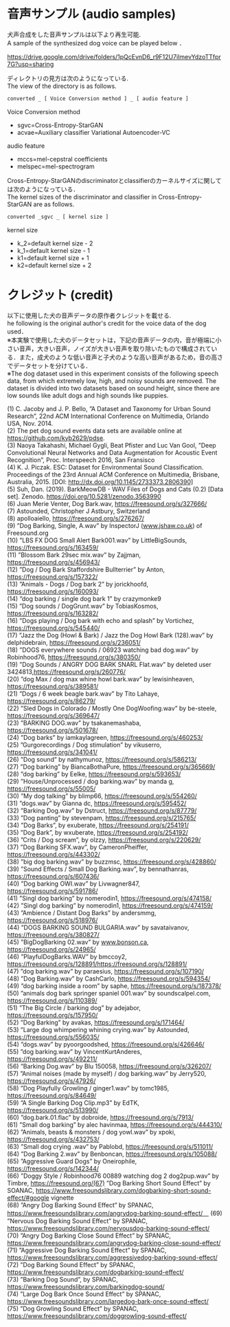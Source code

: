 # 音声サンプル (audio samples) 

犬声合成をした音声サンプルは以下より再生可能.  
A sample of the synthesized dog voice can be played below ．  

https://drive.google.com/drive/folders/1pQcEvnD6_r9F12U7iImevYdzoTTfpr7G?usp=sharing
  
  
ディレクトリの見方は次のようになっている.  
The view of the directory is as follows.    

```bash
converted _ [ Voice Conversion method ] _ [ audio feature ]  
```
Voice Conversion method  
* sgvc=Cross-Entropy-StarGAN
* acvae=Auxiliary classifier Variational Autoencoder-VC  

audio feature  
* mccs=mel-cepstral coefficients
* melspec=mel-spectrogram  

Cross-Entropy-StarGANのdiscriminatorとclassifierのカーネルサイズに関しては次のようになっている．  
The kernel sizes of the discriminator and classifier in Cross-Entropy-StarGAN are as follows.  
```bash
converted _sgvc _ [ kernel size ]  
```
kernel size  
* k_2=default kernel size - 2
* k_1=default kernel size - 1
* k1=default kernel size + 1
* k2=default kernel size + 2

# クレジット (credit)  
以下に使用した犬の音声データの原作者クレジットを載せる.  
he following is the original author's credit for the voice data of the dog used．  
※本実験で使用した犬のデータセットは，下記の音声データの内，音が極端に小さい音声，大きい音声，ノイズが大きい音声を取り除いたもので構成されている．また，成犬のような低い音声と子犬のような高い音声があるため，音の高さでデータセットを分けている．  
※The dog dataset used in this experiment consists of the following speech data, from which extremely low, high, and noisy sounds are removed. The dataset is divided into two datasets based on sound height, since there are low sounds like adult dogs and high sounds like puppies.  

(1) C. Jacoby and J. P. Bello, ”A Dataset and Taxonomy for Urban Sound Research”,
22nd ACM International Conference on Multimedia, Orlando USA, Nov. 2014.  
(2) The pet dog sound events data sets are available online at https://github.com/kyb2629/pdse.  
(3) Naoya Takahashi, Michael Gygli, Beat Pfister and Luc Van Gool, ”Deep Convolutional
Neural Networks and Data Augmentation for Acoustic Event Recognition”,
Proc. Interspeech 2016, San Fransisco  
(4) K. J. Piczak. ESC: Dataset for Environmental Sound Classification. Proceedings of
the 23rd Annual ACM Conference on Multimedia, Brisbane, Australia, 2015. [DOI:
http://dx.doi.org/10.1145/2733373.2806390]  
(5) Suh, Dan. (2019). BarkMeowDB - WAV Files of Dogs and Cats (0.2) [Data set].
Zenodo. https://doi.org/10.5281/zenodo.3563990  
(6) Juan Merie Venter, Dog Bark.wav, https://freesound.org/s/327666/  
(7) Astounded, Christopher J Astbury, Switzerland  
(8) apolloaiello, https://freesound.org/s/276267/  
(9) ”Dog Barking, Single, A.wav” by InspectorJ (www.jshaw.co.uk) of Freesound.org  
(10) ”LBS FX DOG Small Alert Bark001.wav” by LittleBigSounds, https://freesound.org/s/163459/  
(11) ”Blossom Bark 29sec mix.wav” by Zajjman, https://freesound.org/s/456943/  
(12) ”Dog / Dog Bark Staffordshire Bullterrier” by Anton, https://freesound.org/s/157322/  
(13) ”Animals - Dogs / Dog bark 2” by jorickhoofd, https://freesound.org/s/160093/  
(14) ”dog barking / single dog bark 1” by crazymonke9  
(15) ”Dog sounds / DogGrunt.wav” by TobiasKosmos, https://freesound.org/s/163282/  
(16) ”Dogs playing / Dog bark with echo and splash” by Vortichez, https://freesound.org/s/545440/  
(17) ”Jazz the Dog (Howl & Bark) / Jazz the Dog Howl Bark (128).wav” by delphidebrain,
https://freesound.org/s/236051/  
(18) ”DOGS everywhere sounds / 06923 watching bad dog.wav” by Robinhood76, https://freesound.org/s/380350/  
(19) ”Dog Sounds / ANGRY DOG BARK SNARL Flat.wav” by deleted user 3424813,https://freesound.org/s/260776/  
(20) ”dog Max / dog max whine howl bark.wav” by lewisinheaven, https://freesound.org/s/389581/  
(21) ”Dogs / 6 week beagle bark.wav” by Tito Lahaye, https://freesound.org/s/86279/  
(22) ”Sled Dogs in Colorado / Mostly One DogWoofing.wav” by be-steele, https://freesound.org/s/369647/  
(23) ”BARKING DOG.wav” by tsakanemashaba, https://freesound.org/s/501678/  
(24) ”Dog barks” by iamkaylagreen, https://freesound.org/s/460253/  
(25) ”Gurgorecordings / Dog stimulation” by vikuserro, https://freesound.org/s/341041/  
(26) ”Dog sound” by nathymunoz, https://freesound.org/s/586213/  
(27) ”Dog barking” by BiancaBothaPure, https://freesound.org/s/365669/  
(28) ”dog barking” by Eelke, https://freesound.org/s/593653/  
(29) ”House/Unprocessed / dog barking.wav” by manda g, https://freesound.org/s/55005/  
(30) ”My dog talking” by blimp66, https://freesound.org/s/554260/  
(31) ”dogs.wav” by Gianna dc, https://freesound.org/s/595452/  
(32) ”Barking Dog.wav” by Dstruct, https://freesound.org/s/87779/  
(33) ”Dog panting” by stevenpam, https://freesound.org/s/215765/  
(34) ”Dog Barks”, by exuberate, https://freesound.org/s/254191/  
(35) ”Dog Bark”, by wxuberate, https://freesound.org/s/254192/  
(36) ”Crits / Dog scream”, by olzzy, https://freesound.org/s/220629/  
(37) ”Dog Barking SFX.wav”, by CameronPheiffer, https://freesound.org/s/443302/  
(38) ”big dog barking.wav” by buzzmsc, https://freesound.org/s/428860/  
(39) ”Sound Effects / Small Dog Barking.wav”, by bennathanras, https://freesound.org/s/607436/  
(40) ”Dog barking OWI.wav” by Livwagner847, https://freesound.org/s/591786/  
(41) ”Singl dog barking” by nomerodin1, https://freesound.org/s/474158/  
(42) ”Singl dog barking” by nomerodin1, https://freesound.org/s/474159/  
(43) ”Ambience / Distant Dog Barks” by andersmmg, https://freesound.org/s/518976/  
(44) ”DOGS BARKING SOUND BULGARIA.wav” by savataivanov, https://freesound.org/s/380827/  
(45) ”BigDogBarking 02.wav” by www.bonson.ca, https://freesound.org/s/24965/  
(46) ”PlayfulDogBarks.WAV” by bmccoy2, https://freesound.org/s/128891/https://freesound.org/s/128891/  
(47) ”dog barking.wav” by paraesius, https://freesound.org/s/107190/  
(48) ”Dog Barking.wav” by CashCarlo, https://freesound.org/s/594354/  
(49) ”dog barking inside a room” by saphe, https://freesound.org/s/187378/  
(50) ”animals dog bark springer spaniel 001.wav” by soundscalpel.com, https://freesound.org/s/110389/  
(51) ”The Big Circle / barking dog” by adejabor, https://freesound.org/s/157950/  
(52) ”Dog Barking” by avakas, https://freesound.org/s/171464/  
(53) ”Large dog whimpering whining crying.wav” by Astounded, https://freesound.org/s/556035/  
(54) ”dogs.wav” by pyoorgoodshed, https://freesound.org/s/426646/  
(55) ”dog barking.wav” by VincentKurtAnderes, https://freesound.org/s/492211/  
(56) ”Barking Dog.wav” by Blu 150058, https://freesound.org/s/326207/  
(57) ”Animal noises (made by myself) / dog barking.wav” by Jerry520, https://freesound.org/s/47926/  
(58) ”Dog Playfully Growling / ginger1.wav” by tomc1985, https://freesound.org/s/84649/  
(59) ”A Single Barking Dog Clip.mp3” by EdTK, https://freesound.org/s/513990/  
(60) ”dog.bark.01.flac” by dobroide, https://freesound.org/s/7913/  
(61) ”Small dog barking” by alec havinmaa, https://freesound.org/s/444310/  
(62) ”Animals, beasts &amp; monsters / dog yowl.wav” by xpoki, https://freesound.org/s/432753/  
(63) ”Small dog crying .wav” by Pablobd, https://freesound.org/s/511011/  
(64) ”Dog Barking 2.wav” by Benboncan, https://freesound.org/s/105088/  
(65) ”Aggressive Guard Dogs” by Oneirophile, https://freesound.org/s/142344/  
(66) ”Doggy Style / Robinhood76 00889 watching dog 2 dog2pup.wav” by Timbre, https://freesound.org/(67) ”Dog Barking Short Sound Effect” by SOANAC, https://www.freesoundslibrary.com/dogbarking-short-sound-effect/#google vignette  
(68) ”Angry Dog Barking Sound Effect” by SPANAC, https://www.freesoundslibrary.com/angrydog-barking-sound-effect/　
(69) ”Nervous Dog Barking Sound Effect” by SPANAC, https://www.freesoundslibrary.com/nervousdog-barking-sound-effect/  
(70) ”Angry Dog Barking Close Sound Effect” by SPANAC, https://www.freesoundslibrary.com/angrydog-barking-close-sound-effect/  
(71) ”Aggressive Dog Barking Sound Effect” by SPANAC, https://www.freesoundslibrary.com/aggressivedog-barking-sound-effect/  
(72) ”Dog Barking Sound Effect” by SPANAC, https://www.freesoundslibrary.com/dogbarking-sound-effect/  
(73) ”Barking Dog Sound”, by SPANAC, https://www.freesoundslibrary.com/barkingdog-sound/  
(74) ”Large Dog Bark Once Sound Effect” by SPANAC, https://www.freesoundslibrary.com/largedog-bark-once-sound-effect/  
(75) ”Dog Growling Sound Effect” by SPANAC, https://www.freesoundslibrary.com/doggrowling-sound-effect/
